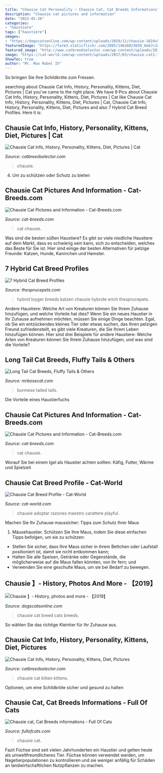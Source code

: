 ```yaml
---
title: "Chausie Cat Personality ~ Chausie Cat, Cat Breeds Informations"
description: "Chausie cat pictures and information"
date: "2022-01-26"
categories:
- "haustiere"
tags: ["haustiere"]
images:
- "https://dogscatsonline.com/wp-content/uploads/2019/11/chausie-1024x567.jpg"
featuredImage: "https://farm3.staticflickr.com/2895/14626023658_6eb7c2ac40_z.jpg"
featured_image: "http://www.catbreedselector.com/wp-content/uploads/2015/05/Chausie-Kitten-Images.jpg"
image: "https://cat-world.com/wp-content/uploads/2017/03/chausie-cat1-768x512.jpg"
ShowToc: true
author: "Mr. Max Robel IV"
---
```



So bringen Sie Ihre Schildkröte zum Fressen.

	

		
searching about Chausie Cat Info, History, Personality, Kittens, Diet, Pictures | Cat you've came to the right place. We have 9 Pics about Chausie Cat Info, History, Personality, Kittens, Diet, Pictures | Cat like Chausie Cat Info, History, Personality, Kittens, Diet, Pictures | Cat, Chausie Cat Info, History, Personality, Kittens, Diet, Pictures and also 7 Hybrid Cat Breed Profiles. Here it is:
		
    
## Chausie Cat Info, History, Personality, Kittens, Diet, Pictures | Cat

<img loading=lazy src="https://www.catbreedselector.com/wp-content/uploads/2015/05/Chausie-Kitten-Pictures-300x239.jpg" onerror="this.onerror=null;this.src='https://tse1.mm.bing.net/th?id=OIP.ZvWFuFc5FBAFWnqDIP_43wAAAA&amp;pid=15.1';" alt="Chausie Cat Info, History, Personality, Kittens, Diet, Pictures | Cat">

_Source: catbreedselector.com_

>chausie. 

	

4. Um zu schützen oder Schutz zu bieten

    
## Chausie Cat Pictures And Information - Cat-Breeds.com

<img loading=lazy src="https://farm3.staticflickr.com/2895/14626023658_6eb7c2ac40_z.jpg" onerror="this.onerror=null;this.src='https://tse1.mm.bing.net/th?id=OIP.bOF1RaF5_Y1gIpXyUGoMnQHaD-&amp;pid=15.1';" alt="Chausie Cat Pictures and Information - Cat-Breeds.com">

_Source: cat-breeds.com_

>cat chausie. 

	

Was sind die besten süßen Haustiere?
Es gibt so viele niedliche Haustiere auf dem Markt, dass es schwierig sein kann, sich zu entscheiden, welches das Beste für Sie ist. Hier sind einige der besten Alternativen für pelzige Freunde: Katzen, Hunde, Kaninchen und Hamster.

    
## 7 Hybrid Cat Breed Profiles

<img loading=lazy src="https://www.thesprucepets.com/thmb/mlFAzLcd9XKa3YfbiphieTM6gpE=/1210x0/filters:no_upscale():max_bytes(150000):strip_icc()/ErichSchmidt-5c420fab46e0fb000184a8f3.jpg" onerror="this.onerror=null;this.src='https://tse2.mm.bing.net/th?id=OIP.1UZ_bJkN75rg65g6DKWUgQHaE8&amp;pid=15.1';" alt="7 Hybrid Cat Breed Profiles">

_Source: thesprucepets.com_

>hybrid toyger breeds katzen chausie hybride erich thesprucepets. 

	

Andere Haustiere: Welche Art von Kreaturen können Sie Ihrem Zuhause hinzufügen, und welche Vorteile hat dies?
Wenn Sie ein neues Haustier in Ihr Zuhause aufnehmen möchten, müssen Sie einige Dinge beachten. Egal, ob Sie ein entzückendes kleines Tier oder etwas suchen, das Ihren pelzigen Freund zufriedenstellt, es gibt viele Kreaturen, die Sie Ihrem Leben hinzufügen können. Hier sind drei Beispiele für andere Haustiere: Welche Arten von Kreaturen können Sie Ihrem Zuhause hinzufügen, und was sind die Vorteile?

    
## Long Tail Cat Breeds, Fluffy Tails &amp; Others

<img loading=lazy src="https://mk0mrbosscatm3flqy3q.kinstacdn.com/wp-content/uploads/2020/09/Long-tailed-Burmese-cat.jpg" onerror="this.onerror=null;this.src='https://tse4.mm.bing.net/th?id=OIP.m1SXxdzCASGvoiHqsQv66wHaEK&amp;pid=15.1';" alt="Long Tail Cat Breeds, Fluffy Tails &amp; Others">

_Source: mrbosscat.com_

>burmese tailed tails. 

	

Die Vorteile eines Haustierfuchs

    
## Chausie Cat Pictures And Information - Cat-Breeds.com

<img loading=lazy src="https://farm8.staticflickr.com/7353/26716532613_5696937df8_z.jpg" onerror="this.onerror=null;this.src='https://tse2.mm.bing.net/th?id=OIP.tr0-A2LogmCQ3UtT17BrCgHaGB&amp;pid=15.1';" alt="Chausie Cat Pictures and Information - Cat-Breeds.com">

_Source: cat-breeds.com_

>cat chausie. 

	

Worauf Sie bei einem Igel als Haustier achten sollten: Käfig, Futter, Wärme und Spielzeit

    
## Chausie Cat Breed Profile - Cat-World

<img loading=lazy src="https://cat-world.com/wp-content/uploads/2017/03/chausie-cat1-768x512.jpg" onerror="this.onerror=null;this.src='https://tse3.mm.bing.net/th?id=OIP.slzPKm0_j_5JI0geCw_qEwHaE8&amp;pid=15.1';" alt="Chausie Cat Breed Profile - Cat-World">

_Source: cat-world.com_

>chausie adoptar razones maestro carattere playful. 

	

Machen Sie Ihr Zuhause maussicher: Tipps zum Schutz Ihrer Maus
1. Mäusehaustier. Schützen Sie Ihre Maus, indem Sie diese einfachen Tipps befolgen, um sie zu schützen:
- Stellen Sie sicher, dass Ihre Maus sicher in ihrem Bettchen oder Laufstall positioniert ist, damit sie nicht entkommen kann;
- Halten Sie alle Speisen, Getränke oder Gegenstände, die möglicherweise auf die Maus fallen könnten, von ihr fern; und
- Verwenden Sie eine geschulte Maus, um sie bei Bedarf zu bewegen.

    
## Chausie 】- History, Photos And More - 【2019】

<img loading=lazy src="https://dogscatsonline.com/wp-content/uploads/2019/11/chausie-1024x567.jpg" onerror="this.onerror=null;this.src='https://tse3.mm.bing.net/th?id=OIP.et8y_aNo7_biJj3-zNuaewHaEG&amp;pid=15.1';" alt="Chausie 】- History, photos and more - 【2019】">

_Source: dogscatsonline.com_

>chausie cat breed cats breeds. 

	

So wählen Sie das richtige Kleintier für Ihr Zuhause aus.

    
## Chausie Cat Info, History, Personality, Kittens, Diet, Pictures

<img loading=lazy src="http://www.catbreedselector.com/wp-content/uploads/2015/05/Chausie-Kitten-Images.jpg" onerror="this.onerror=null;this.src='https://tse2.mm.bing.net/th?id=OIP.e4Aa7bjm_wr8cYjemaRb4AHaGL&amp;pid=15.1';" alt="Chausie Cat Info, History, Personality, Kittens, Diet, Pictures">

_Source: catbreedselector.com_

>chausie cat kitten kittens. 

	

Optionen, um eine Schildkröte sicher und gesund zu halten

    
## Chausie Cat, Cat Breeds Informations - Full Of Cats

<img loading=lazy src="https://fullofcats.com/wp-content/uploads/2020/03/chausie-cat7.jpg" onerror="this.onerror=null;this.src='https://tse1.mm.bing.net/th?id=OIP.Hd0PFJt7wg8rcR-mhv66KAHaE8&amp;pid=15.1';" alt="Chausie cat, Cat Breeds informations - Full Of Cats">

_Source: fullofcats.com_

>chausie cat. 

	

Fazit
Füchse sind seit vielen Jahrhunderten ein Haustier und gelten heute als umweltfreundlicheres Tier. Füchse können verwendet werden, um Nagetierpopulationen zu kontrollieren und sie weniger anfällig für Schäden an landwirtschaftlichen Nutzpflanzen zu machen.


